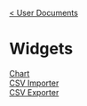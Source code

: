 [< User Documents](../../Index.md)

# Widgets

[Chart](chart/Chart.md)\
[CSV Importer](csvImporter/CsvImporter.md)\
[CSV Exporter](csvExporter/CsvExporter.md)
